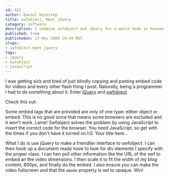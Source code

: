 ```yaml
--- 
id: 422
author: Daniel Huckstep
title: swfobject, Meet jQuery
category: software
description: I combine swfobject and jQuery for a match made in heaven.
published: true
publishedon: 13 Nov 2009 19:44 MST
slugs: 
- swfobject-meet-jquery
tags: 
- jquery
- swfobject
- javascript
---
```

I was getting sick and tired of just blindly copying and pasting embed
code for videos and every other flash thing I post. Naturally, being a
programmer I had to do something about it. Enter
[jQuery](http://jquery.com/) and
[swfobject](http://code.google.com/p/swfobject/)

Check this out:

<script type="text/javascript" src="http://gist.github.com/234339.js?file=jquery-swfobject.js"></script>

Some embed tags that are provided are only of one type: either object or
embed. This is no good since that means some browsers are excluded and
it won't work. Lame! Swfobject solves the problem by using JavaScript to
insert the correct code for the browser. You need JavaScript, so get
with the times if you don't have it turned on.h3. Your title here…

What I do is use jQuery to make a friendlier interface to swfobject. I
can then hook up a document ready hook to look for div elements I
specify with the proper class. I can hen pull other information like the
URL of the swf to embed an the video dimensions. I then scale it to fit
the width of my blog content, 600px, and finally do the embed. I also
ensure you can make the video fullscreen and that the `wmode` property
is set to opaque. Win!
